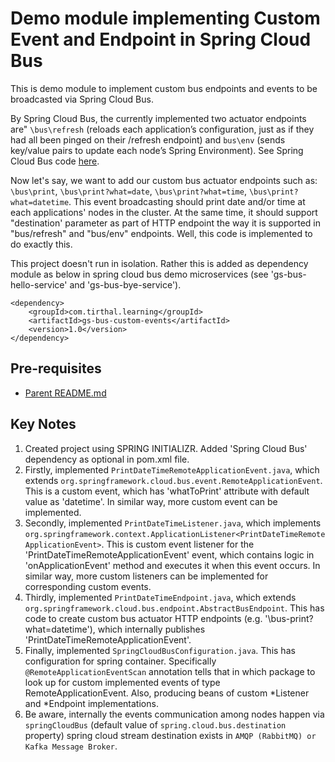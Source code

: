# Demo module implementing Custom Event and Endpoint in Spring Cloud Bus

This is demo module to implement custom bus endpoints and events to be broadcasted via Spring Cloud Bus.

By Spring Cloud Bus, the currently implemented two actuator endpoints are" `\bus\refresh` (reloads each application’s configuration, just as if they had all been pinged on their /refresh endpoint) and `bus\env` (sends key/value pairs to update each node’s Spring Environment). See Spring Cloud Bus code [here](https://github.com/spring-cloud/spring-cloud-bus/tree/master/spring-cloud-bus/src/main/java/org/springframework/cloud/bus). 

Now let's say, we want to add our custom bus actuator endpoints such as: `\bus\print`, `\bus\print?what=date`, `\bus\print?what=time`, `\bus\print?what=datetime`. This event broadcasting should print date and/or time at each applications' nodes in the cluster. At the same time, it should support "destination' parameter as part of HTTP endpoint the way it is supported in "bus/refresh" and "bus/env" endpoints. Well, this code is implemented to do exactly this. 

This project doesn't run in isolation. Rather this is added as dependency module as below in spring cloud bus demo microservices (see 'gs-bus-hello-service' and 'gs-bus-bye-service').

	<dependency>
		<groupId>com.tirthal.learning</groupId>
		<artifactId>gs-bus-custom-events</artifactId>
		<version>1.0</version>
	</dependency>

## Pre-requisites

* [Parent README.md](../README.md)

## Key Notes

1. Created project using SPRING INITIALIZR. Added 'Spring Cloud Bus' dependency as optional in pom.xml file.
2. Firstly, implemented `PrintDateTimeRemoteApplicationEvent.java`, which extends `org.springframework.cloud.bus.event.RemoteApplicationEvent`. This is a custom event, which has 'whatToPrint' attribute with default value as 'datetime'. In similar way, more custom event can be implemented. 
3. Secondly, implemented `PrintDateTimeListener.java`, which implements `org.springframework.context.ApplicationListener<PrintDateTimeRemoteApplicationEvent>`. This is custom event listener for the 'PrintDateTimeRemoteApplicationEvent' event, which contains logic in 'onApplicationEvent' method and executes it when this event occurs. In similar way, more custom listeners can be implemented for corresponding custom events.
4. Thirdly, implemented `PrintDateTimeEndpoint.java`, which extends `org.springframework.cloud.bus.endpoint.AbstractBusEndpoint`. This has code to create custom bus actuator HTTP endpoints (e.g. '\bus-print?what=datetime'), which internally publishes 'PrintDateTimeRemoteApplicationEvent'.
5. Finally, implemented `SpringCloudBusConfiguration.java`. This has configuration for spring container. Specifically `@RemoteApplicationEventScan` annotation tells that in which package to look up for custom implemented events of type RemoteApplicationEvent. Also, producing beans of custom *Listener and *Endpoint implementations. 
6. Be aware, internally the events communication among nodes happen via `springCloudBus` (default value of `spring.cloud.bus.destination` property) spring cloud stream destination exists in `AMQP (RabbitMQ) or Kafka Message Broker`.